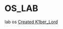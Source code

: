 # OS_LAB
lab os
[Created K1ber_Lord]("https://docs.google.com/document/d/1wqBZiPeix49CDq0Vjwu4WpdQYANvPgTq/edit?usp=drive_web&ouid=117810285522817337680&rtpof=true")
